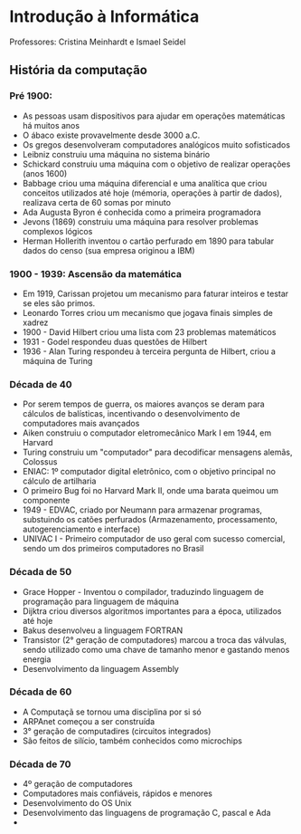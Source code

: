 # Introdução à Informática
Professores: Cristina Meinhardt e Ismael Seidel

## História da computação
### Pré 1900:
- As pessoas usam dispositivos para ajudar em operações matemáticas há muitos anos
- O ábaco existe provavelmente desde 3000 a.C.
- Os gregos desenvolveram computadores analógicos muito sofisticados
- Leibniz construiu uma máquina no sistema binário
- Schickard construiu uma máquina com o objetivo de realizar operações (anos 1600)
- Babbage criou uma máquina diferencial e uma analítica que criou conceitos utilizados até hoje (mémoria, operações à partir de dados), realizava certa de 60 somas por minuto
- Ada Augusta Byron é conhecida como a primeira programadora
- Jevons (1869) construiu uma máquina para resolver problemas complexos lógicos
- Herman Hollerith inventou o cartão perfurado em 1890 para tabular dados do censo (sua empresa originou a IBM)

### 1900 - 1939: Ascensão da matemática
- Em 1919, Carissan projetou um mecanismo para faturar inteiros e testar se eles são primos.
- Leonardo Torres criou um mecanismo que jogava finais simples de xadrez
- 1900 - David Hilbert criou uma lista com 23 problemas matemáticos
- 1931 - Godel respondeu duas questões de Hilbert
- 1936 - Alan Turing respondeu à terceira pergunta de Hilbert, criou a máquina de Turing

### Década de 40
- Por serem tempos de guerra, os maiores avanços se deram para cálculos de balísticas, incentivando o desenvolvimento de computadores mais avançados
- Aiken construiu o computador eletromecânico Mark I em 1944, em Harvard
- Turing construiu um "computador" para decodificar mensagens alemãs, Colossus
- ENIAC: 1º computador digital eletrônico, com o objetivo principal no cálculo de artilharia
- O primeiro Bug foi no Harvard Mark II, onde uma barata queimou um componente
- 1949 - EDVAC, criado por Neumann para armazenar programas, substuindo os catões perfurados (Armazenamento, processamento, autogerenciamento e interface)
- UNIVAC I - Primeiro computador de uso geral com sucesso comercial, sendo um dos primeiros computadores no Brasil

### Década de 50
- Grace Hopper - Inventou o compilador, traduzindo linguagem de programação para linguagem de máquina
- Dijktra criou diversos algoritmos importantes para a época, utilizados até hoje
- Bakus desenvolveu a linguagem FORTRAN
- Transistor (2° geração de computadores) marcou a troca das válvulas, sendo utilizado como uma chave de tamanho menor e gastando menos energia
- Desenvolvimento da linguagem Assembly

### Década de 60
- A Computaçã se tornou uma disciplina por si só
- ARPAnet começou a ser construída
- 3° geração de computadires (circuitos integrados)
- São feitos de silício, também conhecidos como microchips

### Década de 70
- 4º geração de computadores
- Computadores mais confiáveis, rápidos e menores
- Desenvolvimento do OS Unix
- Desenvolvimento das linguagens de programação C, pascal e Ada
- 

